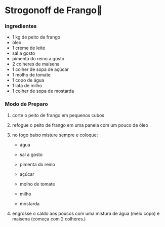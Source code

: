# Strogonoff de Frango:chicken:

### Ingredientes

- 1 kg de peito de frango
- óleo
- 1 creme de leite
- sal a gosto
- pimenta do reino a gosto
- 2 colheres de maisena
- 1 colher de sopa de açúcar
- 1 molho de tomate
- 1 copo de água
- 1 lata de milho
- 1 colher de sopa de mostarda



### Modo de Preparo

1. corte o peito de frango em pequenos cubos

2. refogue o peito de frango em uma panela com um pouco de óleo

3. no fogo baixo misture sempre e coloque:

   - água

   - sal a gosto

   - pimenta do reino

   - açúcar

   -  molho de tomate

   - milho

   - mostarda

4. engrosse o caldo aos poucos com uma mistura de água (meio copo) e maisena (começa com 2 colheres.)









